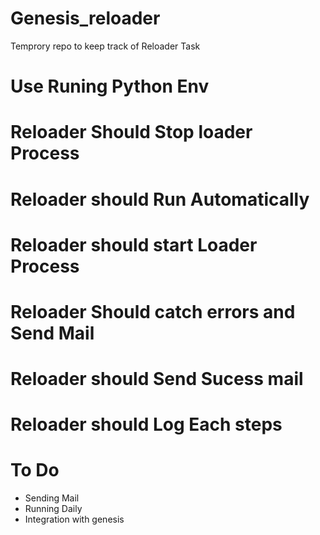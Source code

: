 # Genesis_reloader
Temprory repo to keep track of Reloader Task

# Use Runing Python Env
# Reloader Should Stop loader Process
# Reloader should Run Automatically
# Reloader should start Loader Process
# Reloader Should catch errors and Send Mail
# Reloader should Send Sucess mail
# Reloader should Log Each steps

# To Do
  - Sending Mail
  - Running Daily
  - Integration with genesis
